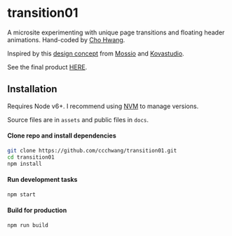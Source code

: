 # transition01

A microsite experimenting with unique page transitions and floating header animations. Hand-coded by [Cho Hwang](https://chohwang.com).

Inspired by this [design concept](https://dribbble.com/shots/3059607-Mossio-Concept) from [Mossio](https://mossio.co/) and [Kovastudio](http://kovastudio.com/).

See the final product [HERE](https://ccchwang.github.io/transition01/).


## Installation
Requires Node v6+. I recommend using [NVM](https://github.com/creationix/nvm) to manage versions.

Source files are in `assets` and public files in `docs`.

#### Clone repo and install dependencies
```bash
git clone https://github.com/ccchwang/transition01.git
cd transition01
npm install
```

#### Run development tasks
```bash
npm start
```

#### Build for production
```bash
npm run build
```
